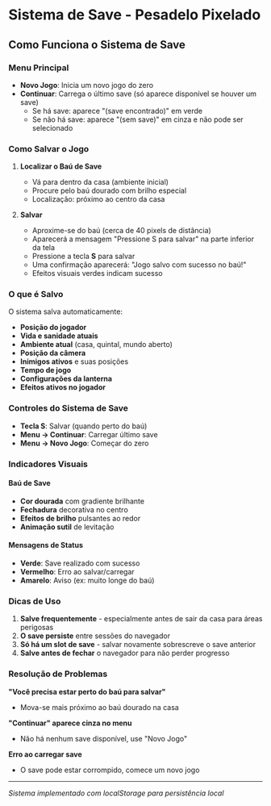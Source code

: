 # Sistema de Save - Pesadelo Pixelado

## Como Funciona o Sistema de Save

### Menu Principal
- **Novo Jogo**: Inicia um novo jogo do zero
- **Continuar**: Carrega o último save (só aparece disponível se houver um save)
  - Se há save: aparece "(save encontrado)" em verde
  - Se não há save: aparece "(sem save)" em cinza e não pode ser selecionado

### Como Salvar o Jogo

1. **Localizar o Baú de Save**
   - Vá para dentro da casa (ambiente inicial)
   - Procure pelo baú dourado com brilho especial
   - Localização: próximo ao centro da casa

2. **Salvar**
   - Aproxime-se do baú (cerca de 40 pixels de distância)
   - Aparecerá a mensagem "Pressione S para salvar" na parte inferior da tela
   - Pressione a tecla **S** para salvar
   - Uma confirmação aparecerá: "Jogo salvo com sucesso no baú!"
   - Efeitos visuais verdes indicam sucesso

### O que é Salvo

O sistema salva automaticamente:
- **Posição do jogador**
- **Vida e sanidade atuais**
- **Ambiente atual** (casa, quintal, mundo aberto)
- **Posição da câmera**
- **Inimigos ativos** e suas posições
- **Tempo de jogo**
- **Configurações da lanterna**
- **Efeitos ativos no jogador**

### Controles do Sistema de Save

- **Tecla S**: Salvar (quando perto do baú)
- **Menu → Continuar**: Carregar último save
- **Menu → Novo Jogo**: Começar do zero

### Indicadores Visuais

#### Baú de Save
- **Cor dourada** com gradiente brilhante
- **Fechadura** decorativa no centro
- **Efeitos de brilho** pulsantes ao redor
- **Animação sutil** de levitação

#### Mensagens de Status
- **Verde**: Save realizado com sucesso
- **Vermelho**: Erro ao salvar/carregar
- **Amarelo**: Aviso (ex: muito longe do baú)

### Dicas de Uso

1. **Salve frequentemente** - especialmente antes de sair da casa para áreas perigosas
2. **O save persiste** entre sessões do navegador
3. **Só há um slot de save** - salvar novamente sobrescreve o save anterior
4. **Salve antes de fechar** o navegador para não perder progresso

### Resolução de Problemas

**"Você precisa estar perto do baú para salvar"**
- Mova-se mais próximo ao baú dourado na casa

**"Continuar" aparece cinza no menu**
- Não há nenhum save disponível, use "Novo Jogo"

**Erro ao carregar save**
- O save pode estar corrompido, comece um novo jogo

---

*Sistema implementado com localStorage para persistência local*
